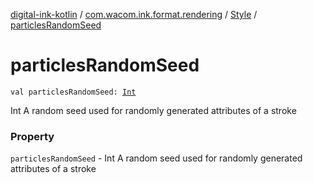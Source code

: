 [digital-ink-kotlin](../../index.md) / [com.wacom.ink.format.rendering](../index.md) / [Style](index.md) / [particlesRandomSeed](./particles-random-seed.md)

# particlesRandomSeed

`val particlesRandomSeed: `[`Int`](https://kotlinlang.org/api/latest/jvm/stdlib/kotlin/-int/index.html)

Int A random seed used for randomly generated attributes of a stroke

### Property

`particlesRandomSeed` - Int A random seed used for randomly generated attributes of a stroke